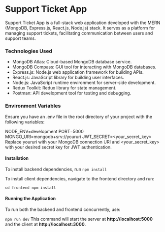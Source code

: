 # Support Ticket App
Support Ticket App is a full-stack web application developed with the MERN (MongoDB, Express.js, React.js, Node.js) stack. It serves as a platform for managing support tickets, facilitating communication between users and support teams.

### Technologies Used
- MongoDB Atlas: Cloud-based MongoDB database service.
- MongoDB Compass: GUI tool for interacting with MongoDB databases.
- Express.js: Node.js web application framework for building APIs.
- React.js: JavaScript library for building user interfaces.
- Node.js: JavaScript runtime environment for server-side development.
- Redux Toolkit: Redux library for state management.
- Postman: API development tool for testing and debugging.

### Environment Variables
Ensure you have an .env file in the root directory of your project with the following variables:

NODE_ENV=development
PORT=5000
MONGO_URI=mongodb+srv://youruri
JWT_SECRET=<your_secret_key>
Replace youruri with your MongoDB connection URI and <your_secret_key> with your desired secret key for JWT authentication.

#### Installation
To install backend dependencies, run 
`npm install`

To install client dependencies, navigate to the frontend directory and run:

`cd frontend
npm install`

#### Running the Application
To run both the backend and frontend concurrently, use:

`npm run dev`
This command will start the server at **http://localhost:5000** and the client at **http://localhost:3000**.
